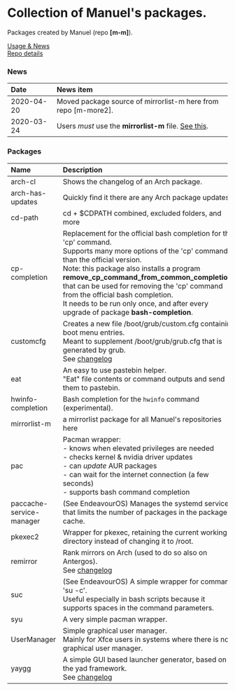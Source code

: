 # Collection of Manuel's packages.

Packages created by Manuel (repo **[m-m]**).

[Usage & News](../../../m-repo-info/blob/master/README.md)<br>
[Repo details](../../../m-m/releases)

### News
Date | News item
:---|:---
2020-04-20 | Moved package source of mirrorlist-m here from repo [m-more2].
2020-03-24 | Users *must* use the **mirrorlist-m** file. [See this](../../../m-repo-info/blob/master/README.md).

### Packages

Name | Description | UI
:--- | :--- | :---
arch-cl | Shows the changelog of an Arch package.
arch-has-updates | Quickly find it there are any Arch package updates. |
cd-path | cd + $CDPATH combined, excluded folders, and more 
cp-completion | Replacement for the official bash completion for the 'cp' command.<br>Supports many more options of the 'cp' command than the official version.<br>Note: this package also installs a program<br><b>remove_cp_command_from_common_completions</b><br>that can be used for removing the 'cp' command from the official bash completion.<br>It needs to be run only once, and after every<br>upgrade of package <b>bash-completion</b>.
customcfg | Creates a new file /boot/grub/custom.cfg containing boot menu entries.<br>Meant to supplement /boot/grub/grub.cfg that is generated by grub.<br>See [changelog](PKGBUILDs/customcfg)
eat | An easy to use pastebin helper.<br>"Eat" file contents or command outputs and send them to pastebin.
hwinfo-completion | Bash completion for the `hwinfo` command (experimental).
mirrorlist-m | a mirrorlist package for all Manuel's repositories here
pac | Pacman wrapper:<br>- knows when elevated privileges are needed<br>- checks kernel & nvidia driver updates<br>- can *update* AUR packages<br>- can wait for the internet connection (a few seconds)<br>- supports bash command completion
paccache-service-manager | (See EndeavourOS) Manages the systemd service that limits the number of packages in the package cache. | GUI
pkexec2 | Wrapper for pkexec, retaining the current working directory instead of changing it to /root.
remirror | Rank mirrors on Arch (used to do so also on Antergos).<br>See [changelog](PKGBUILDs/remirror)<br>
suc | (See EndeavourOS) A simple wrapper for command 'su -c'.<br>Useful especially in bash scripts because it supports spaces in the command parameters.
syu | A very simple pacman wrapper.
UserManager | Simple graphical user manager.<br>Mainly for Xfce users in systems where there is no graphical user manager. | GUI
yaygg | A simple GUI based launcher generator, based on the yad framework.<br>See [changelog](PKGBUILDs/yaygg)
